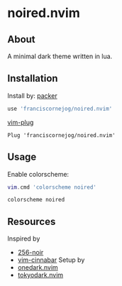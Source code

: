 # noired.nvim

## About
A minimal dark theme written in lua.

## Installation
Install by:
[packer](https://github.com/wbthomason/packer.nvim)
``` lua
use 'franciscornejog/noired.nvim'
```

[vim-plug](https://github.com/junegunn/vim-plug)
``` vim
Plug 'franciscornejog/noired.nvim'
```

## Usage
Enable colorscheme:
``` lua
vim.cmd 'colorscheme noired'
```
``` vim
colorscheme noired
```

## Resources
Inspired by 
- [256-noir](https://github.com/andreasvc/vim-256noir)
- [vim-cinnabar](https://github.com/vimoxide/vim-cinnabar)
Setup by
- [onedark.nvim](https://github.com/navarasu/onedark.nvim)
- [tokyodark.nvim](https://github.com/tiagovla/tokyodark.nvim)
